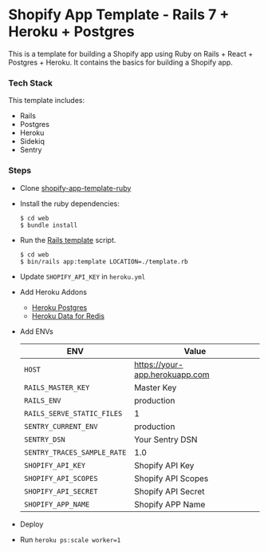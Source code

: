 # Shopify App Template - Rails 7 + Heroku + Postgres

This is a template for building a Shopify app using Ruby on Rails + React + Postgres + Heroku. It contains the basics for building a Shopify app.

### Tech Stack

This template includes:
- Rails
- Postgres
- Heroku
- Sidekiq
- Sentry

### Steps
- Clone [shopify-app-template-ruby](https://github.com/remy727/shopify-app-template-ruby)
- Install the ruby dependencies:
  ```shell
  $ cd web
  $ bundle install
  ```
- Run the [Rails template](https://guides.rubyonrails.org/rails_application_templates.html) script.
  ```shell
  $ cd web
  $ bin/rails app:template LOCATION=./template.rb
  ```
- Update `SHOPIFY_API_KEY` in `heroku.yml`
- Add Heroku Addons
  * [Heroku Postgres](https://elements.heroku.com/addons/heroku-postgresql)
  * [Heroku Data for Redis](https://elements.heroku.com/addons/heroku-redis)
- Add ENVs

  | ENV                        | Value                            |
  | -------------------------- | -------------------------------- | 
  | `HOST`                     | https://your-app.herokuapp.com   |
  | `RAILS_MASTER_KEY`         | Master Key                       |
  | `RAILS_ENV`                | production                       |
  | `RAILS_SERVE_STATIC_FILES` | 1                                |
  | `SENTRY_CURRENT_ENV`       | production                       |
  | `SENTRY_DSN`               | Your Sentry DSN                  |
  | `SENTRY_TRACES_SAMPLE_RATE`| 1.0                              |
  | `SHOPIFY_API_KEY`          | Shopify API Key                  |
  | `SHOPIFY_API_SCOPES`       | Shopify API Scopes               |
  | `SHOPIFY_API_SECRET`       | Shopify API Secret               |
  | `SHOPIFY_APP_NAME`         | Shopify APP Name                 |

- Deploy
- Run `heroku ps:scale worker=1`